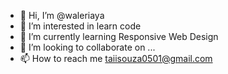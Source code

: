 - 👋 Hi, I’m @waleriaya
- 👀 I’m interested in learn code
- 🌱 I’m currently learning Responsive Web Design
- 💞️ I’m looking to collaborate on ...
- 📫 How to reach me taiisouza0501@gmail.com

<!---
waleriaya/waleriaya is a ✨ special ✨ repository because its `README.md` (this file) appears on your GitHub profile.
You can click the Preview link to take a look at your changes.
--->
